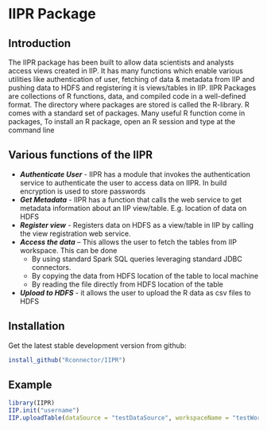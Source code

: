 IIPR Package
========



## Introduction

The IIPR package has been built to allow data scientists and analysts access views created in IIP. 
It has many functions which enable various utilities like authentication of user, fetching of data & metadata from IIP and pushing data to HDFS and registering it is views/tables in IIP. IIPR Packages are collections of R functions, data, and compiled code in a well-defined format. The directory where packages are stored is called the R-library. R comes with a standard set of packages. Many useful R function come in packages, To install an R package, open an R session and type at the command line
 


## Various functions of the IIPR

 * ***Authenticate User*** - IIPR has a module that invokes the authentication service to authenticate the user to access data on IIPR. In build encryption is used to store passwords
 * ***Get Metadata*** - IIPR has a function that calls the web service to get metadata information about an IIP view/table. E.g. location of data on HDFS
 * ***Register view*** - Registers data on HDFS as a view/table in IIP by calling the view registration web service. 
 * ***Access the data*** – This allows the user to fetch the tables from IIP workspace. This can be done
    * By using standard Spark SQL queries leveraging standard JDBC connectors. 
    * By copying the data from HDFS location of the table to local machine
    * By reading the file directly from HDFS location of the table
 * ***Upload to HDFS***  - it allows the user to upload the R data as csv files to HDFS

## Installation

Get the latest stable development version from github:

```r
install_github("Rconnector/IIPR")
```
    
## Example

```r
library(IIPR)
IIP.init("username")
IIP.uploadTable(dataSource = "testDataSource", workspaceName = "testWorkspace",hdfsDelimiter = ",", dataFrame= DataFrame object, tableName= "R_Table", fileType = "csv")
```



